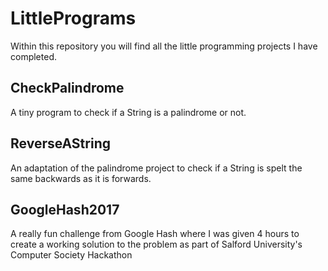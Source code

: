 # LittlePrograms
Within this repository you will find all the little programming projects I have completed.

## CheckPalindrome
A tiny program to check if a String is a palindrome or not.

## ReverseAString
An adaptation of the palindrome project to check if a String is spelt the same backwards as it is forwards.

## GoogleHash2017
A really fun challenge from Google Hash where I was given 4 hours to create a working solution to the problem as part of Salford University's Computer Society Hackathon
